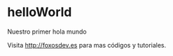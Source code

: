 helloWorld
==========

Nuestro primer hola mundo

Visita http://foxosdev.es para mas códigos y tutoriales.
